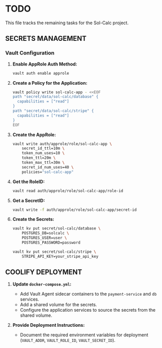 # TODO

This file tracks the remaining tasks for the Sol-Calc project.

## SECRETS MANAGEMENT

### Vault Configuration

1.  **Enable AppRole Auth Method:**
    ```bash
    vault auth enable approle
    ```

2.  **Create a Policy for the Application:**
    ```bash
    vault policy write sol-calc-app - <<EOF
    path "secret/data/sol-calc/database" {
      capabilities = ["read"]
    }
    path "secret/data/sol-calc/stripe" {
      capabilities = ["read"]
    }
    EOF
    ```

3.  **Create the AppRole:**
    ```bash
    vault write auth/approle/role/sol-calc-app \
        secret_id_ttl=10m \
        token_num_uses=10 \
        token_ttl=20m \
        token_max_ttl=30m \
        secret_id_num_uses=40 \
        policies="sol-calc-app"
    ```

4.  **Get the RoleID:**
    ```bash
    vault read auth/approle/role/sol-calc-app/role-id
    ```

5.  **Get a SecretID:**
    ```bash
    vault write -f auth/approle/role/sol-calc-app/secret-id
    ```

6.  **Create the Secrets:**
    ```bash
    vault kv put secret/sol-calc/database \
        POSTGRES_DB=solcalc \
        POSTGRES_USER=user \
        POSTGRES_PASSWORD=password

    vault kv put secret/sol-calc/stripe \
        STRIPE_API_KEY=your_stripe_api_key
    ```

## COOLIFY DEPLOYMENT

1.  **Update `docker-compose.yml`:**
    *   Add Vault Agent sidecar containers to the `payment-service` and `db` services.
    *   Add a shared volume for the secrets.
    *   Configure the application services to source the secrets from the shared volume.

2.  **Provide Deployment Instructions:**
    *   Document the required environment variables for deployment (`VAULT_ADDR`, `VAULT_ROLE_ID`, `VAULT_SECRET_ID`).
